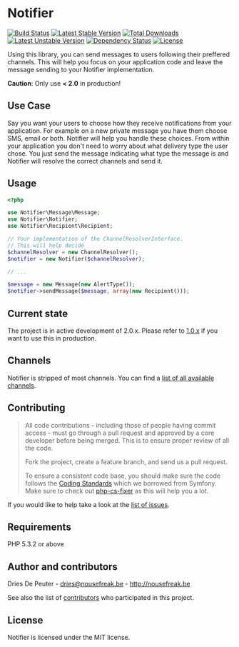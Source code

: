 Notifier
========

[![Build Status](https://travis-ci.org/Notifier/Notifier.svg?branch=master)](https://travis-ci.org/Notifier/Notifier)
[![Latest Stable Version](https://poser.pugx.org/notifier/notifier/v/stable.svg)](https://packagist.org/packages/notifier/notifier) [![Total Downloads](https://poser.pugx.org/notifier/notifier/downloads.svg)](https://packagist.org/packages/notifier/notifier) [![Latest Unstable Version](https://poser.pugx.org/notifier/notifier/v/unstable.svg)](https://packagist.org/packages/notifier/notifier)
[![Dependency Status](https://www.versioneye.com/user/projects/5452c08f22b4fb8a71000025/badge.svg)](https://www.versioneye.com/user/projects/5452c08f22b4fb8a71000025)
[![License](https://poser.pugx.org/notifier/notifier/license.svg)](https://packagist.org/packages/notifier/notifier)

Using this library, you can send messages to users following their preffered channels. This will help you focus on your application code and leave the message sending to your Notifier implementation.

**Caution**: Only use **< 2.0** in production!

## Use Case

Say you want your users to choose how they receive notifications from your application. 
For example on a new private message you have them choose SMS, email or both. Notifier will help you handle these choices.
From within your application you don't need to worry about what delivery type the user chose. 
You just send the message indicating what type the message is and Notifier will resolve the correct channels and send it.

## Usage
```php
<?php

use Notifier\Message\Message;
use Notifier\Notifier;
use Notifier\Recipient\Recipient;

// Your implementation of the ChannelResolverInterface.
// This will help decide 
$channelResolver = new ChannelResolver();
$notifier = new Notifier($channelResolver);

// ...

$message = new Message(new AlertType());
$notifier->sendMessage($message, array(new Recipient()));
```

## Current state

The project is in active development of 2.0.x. Please refer to [1.0.x](https://github.com/Notifier/Notifier/blob/1.0.x/README.md) if you want to use this in production.



## Channels

Notifier is stripped of most channels. You can find a [list of all available channels](http://github.com/Notifier).

## Contributing

> All code contributions - including those of people having commit access - must
> go through a pull request and approved by a core developer before being
> merged. This is to ensure proper review of all the code.
>
> Fork the project, create a feature branch, and send us a pull request.
>
> To ensure a consistent code base, you should make sure the code follows
> the [Coding Standards](http://symfony.com/doc/2.0/contributing/code/standards.html)
> which we borrowed from Symfony.
> Make sure to check out [php-cs-fixer](https://github.com/fabpot/PHP-CS-Fixer) as this will help you a lot.

If you would like to help take a look at the [list of issues](http://github.com/Notifier/Notifier/issues).

## Requirements

PHP 5.3.2 or above

## Author and contributors

Dries De Peuter - <dries@nousefreak.be> - <http://nousefreak.be>

See also the list of [contributors](https://github.com/Notifier/Notifier/contributors) who participated in this project.

## License

Notifier is licensed under the MIT license.
